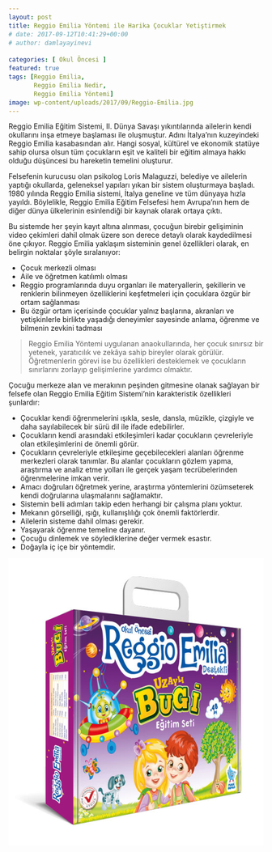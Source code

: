 ```yaml
---
layout: post
title: Reggio Emilia Yöntemi ile Harika Çocuklar Yetiştirmek
# date: 2017-09-12T10:41:29+00:00
# author: damlayayinevi

categories: [ Okul Öncesi ]
featured: true
tags: [Reggio Emilia,
       Reggio Emilia Nedir,
       Reggio Emilia Yöntemi]
image: wp-content/uploads/2017/09/Reggio-Emilia.jpg
---
```

Reggio Emilia Eğitim Sistemi, II. Dünya Savaşı yıkıntılarında ailelerin kendi okullarını inşa etmeye başlaması ile oluşmuştur. Adını İtalya’nın kuzeyindeki Reggio Emilia kasabasından alır. Hangi sosyal, kültürel ve ekonomik statüye sahip olursa olsun tüm çocukların eşit ve kaliteli bir eğitim almaya hakkı olduğu düşüncesi bu hareketin temelini oluşturur.

Felsefenin kurucusu olan psikolog Loris Malaguzzi, belediye ve ailelerin yaptığı okullarda, geleneksel yapıları yıkan bir sistem oluşturmaya başladı. 1980 yılında Reggio Emilia sistemi, İtalya geneline ve tüm dünyaya hızla yayıldı. Böylelikle, Reggio Emilia Eğitim Felsefesi hem Avrupa’nın hem de diğer dünya ülkelerinin esinlendiği bir kaynak olarak ortaya çıktı.

Bu sistemde her şeyin kayıt altına alınması, çocuğun birebir gelişiminin video çekimleri dahil olmak üzere son derece detaylı olarak kaydedilmesi öne çıkıyor. Reggio Emilia yaklaşım sisteminin genel özellikleri olarak, en belirgin noktalar şöyle sıralanıyor:

* Çocuk merkezli olması
* Aile ve öğretmen katılımlı olması
* Reggio programlarında duyu organları ile materyallerin, şekillerin ve renklerin bilinmeyen özelliklerini keşfetmeleri için çocuklara özgür bir ortam sağlanması
* Bu özgür ortam içerisinde çocuklar yalnız başlarına, akranları ve yetişkinlerle birlikte yaşadığı deneyimler sayesinde anlama, öğrenme ve bilmenin zevkini tadması

> Reggio Emilia Yöntemi uygulanan anaokullarında, her çocuk sınırsız bir yetenek, yaratıcılık ve zekâya sahip bireyler olarak görülür. Öğretmenlerin görevi ise bu özellikleri desteklemek ve çocukların sınırlarını zorlayıp gelişimlerine yardımcı olmaktır.

Çocuğu merkeze alan ve merakının peşinden gitmesine olanak sağlayan bir felsefe olan Reggio Emilia Eğitim Sistemi’nin karakteristik özellikleri şunlardır:

* Çocuklar kendi öğrenmelerini ışıkla, sesle, dansla, müzikle, çizgiyle ve daha sayılabilecek bir sürü dil ile ifade edebilirler.
* Çocukların kendi arasındaki etkileşimleri kadar çocukların çevreleriyle olan etkileşimlerini de önemli görür.
* Çocukların çevreleriyle etkileşime geçebilecekleri alanları öğrenme merkezleri olarak tanımlar. Bu alanlar çocukların gözlem yapma, araştırma ve analiz etme yolları ile gerçek yaşam tecrübelerinden öğrenmelerine imkan verir.
* Amacı doğruları öğretmek yerine, araştırma yöntemlerini özümseterek kendi doğrularına ulaşmalarını sağlamaktır.
* Sistemin belli adımları takip eden herhangi bir çalışma planı yoktur.
* Mekanın görselliği, ışığı, kullanışlılığı çok önemli faktörlerdir.
* Ailelerin sisteme dahil olması gerekir.
* Yaşayarak öğrenme temeline dayanır.
* Çocuğu dinlemek ve söylediklerine değer vermek esastır.
* Doğayla iç içe bir yöntemdir.

[<img class="size-full wp-image-1788 aligncenter" src="wp-content/uploads/2017/09/uzayli-bugi.jpg" alt="" width="600" height="567" sizes="(max-width: 600px) 100vw, 600px" />](https://www.damlayayinevi.com.tr/uzayli-bugi-egitim-seti-reggio-emilia-destekli)